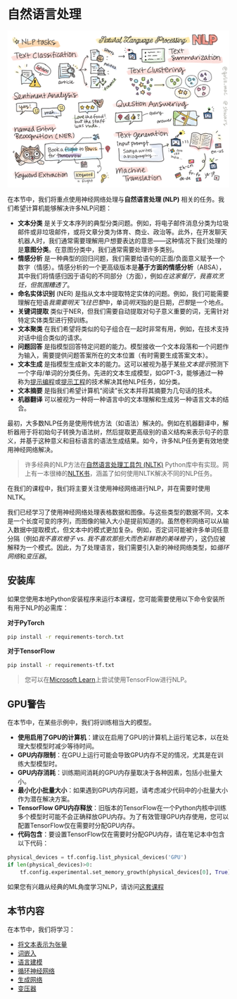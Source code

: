 # 自然语言处理

![NLP任务总结](../sketchnotes/ai-nlp.png)

在本节中，我们将重点使用神经网络处理与**自然语言处理 (NLP)** 相关的任务。我们希望计算机能够解决许多NLP问题：

* **文本分类** 是关于文本序列的典型分类问题。例如，将电子邮件消息分类为垃圾邮件或非垃圾邮件，或将文章分类为体育、商业、政治等。此外，在开发聊天机器人时，我们通常需要理解用户想要表达的意思——这种情况下我们处理的是**意图分类**。在意图分类中，我们通常需要处理许多类别。
* **情感分析** 是一种典型的回归问题，我们需要给语句的正面/负面意义赋予一个数字（情感）。情感分析的一个更高级版本是**基于方面的情感分析**（ABSA），其中我们将情感归因于语句的不同部分（方面），例如*在这家餐厅，我喜欢烹饪，但氛围糟透了*。
* **命名实体识别** (NER) 是指从文本中提取特定实体的问题。例如，我们可能需要理解在短语*我需要明天飞往巴黎*中，单词*明天*指的是日期，*巴黎*是一个地点。
* **关键词提取** 类似于NER，但我们需要自动提取对句子意义重要的词，无需针对特定实体类型进行预训练。
* **文本聚类** 在我们希望将类似的句子组合在一起时非常有用，例如，在技术支持对话中组合类似的请求。
* **问题回答** 是指模型回答特定问题的能力。模型接收一个文本段落和一个问题作为输入，需要提供问题答案所在的文本位置（有时需要生成答案文本）。
* **文本生成** 是指模型生成新文本的能力。这可以被视为基于某些*文本提示*预测下一个字母/单词的分类任务。先进的文本生成模型，如GPT-3，能够通过一种称为[提示编程](https://towardsdatascience.com/software-3-0-how-prompting-will-change-the-rules-of-the-game-a982fbfe1e0)或[提示工程](https://medium.com/swlh/openai-gpt-3-and-prompt-engineering-dcdc2c5fcd29)的技术解决其他NLP任务，如分类。
* **文本摘要** 是指我们希望计算机“阅读”长文本并将其摘要为几句话的技术。
* **机器翻译** 可以被视为一种将一种语言中的文本理解和生成另一种语言文本的结合。

最初，大多数NLP任务是使用传统方法（如语法）解决的。例如在机器翻译中，解析器用于将初始句子转换为语法树，然后提取更高级别的语义结构来表示句子的意义，并基于这种意义和目标语言的语法生成结果。如今，许多NLP任务更有效地使用神经网络解决。

> 许多经典的NLP方法在[自然语言处理工具包 (NLTK)](https://www.nltk.org) Python库中有实现。网上有一本很棒的[NLTK书](https://www.nltk.org/book/)，涵盖了如何使用NLTK解决不同的NLP任务。

在我们的课程中，我们将主要关注使用神经网络进行NLP，并在需要时使用NLTK。

我们已经学习了使用神经网络处理表格数据和图像。与这些类型的数据不同，文本是一个长度可变的序列，而图像的输入大小是提前知道的。虽然卷积网络可以从输入数据中提取模式，但文本中的模式更加复杂。例如，否定词可能被许多单词任意分隔（例如*我不喜欢橙子* vs. *我不喜欢那些大而色彩鲜艳的美味橙子*），这仍应被解释为一个模式。因此，为了处理语言，我们需要引入新的神经网络类型，如*循环网络*和*变压器*。

## 安装库

如果您使用本地Python安装程序来运行本课程，您可能需要使用以下命令安装所有用于NLP的必需库：

**对于PyTorch**
```bash
pip install -r requirements-torch.txt
```
**对于TensorFlow**
```bash
pip install -r requirements-tf.txt
```

> 您可以在[Microsoft Learn](https://docs.microsoft.com/learn/modules/intro-natural-language-processing-tensorflow/?WT.mc_id=academic-77998-cacaste)上尝试使用TensorFlow进行NLP。

## GPU警告

在本节中，在某些示例中，我们将训练相当大的模型。
* **使用启用了GPU的计算机**：建议在启用了GPU的计算机上运行笔记本，以在处理大型模型时减少等待时间。
* **GPU内存限制**：在GPU上运行可能会导致GPU内存不足的情况，尤其是在训练大型模型时。
* **GPU内存消耗**：训练期间消耗的GPU内存量取决于各种因素，包括小批量大小。
* **最小化小批量大小**：如果遇到GPU内存问题，请考虑减少代码中的小批量大小作为潜在解决方案。
* **TensorFlow GPU内存释放**：旧版本的TensorFlow在一个Python内核中训练多个模型时可能不会正确释放GPU内存。为了有效管理GPU内存使用，您可以配置TensorFlow仅在需要时分配GPU内存。
* **代码包含**：要设置TensorFlow仅在需要时分配GPU内存，请在笔记本中包含以下代码：

```python
physical_devices = tf.config.list_physical_devices('GPU') 
if len(physical_devices)>0:
    tf.config.experimental.set_memory_growth(physical_devices[0], True) 
```

如果您有兴趣从经典的ML角度学习NLP，请访问[这套课程](https://github.com/microsoft/ML-For-Beginners/tree/main/6-NLP)

## 本节内容
在本节中，我们将学习：

* [将文本表示为张量](13-TextRep/README.md)
* [词嵌入](14-Emdeddings/README.md)
* [语言建模](15-LanguageModeling/README.md)
* [循环神经网络](16-RNN/README.md)
* [生成网络](17-GenerativeNetworks/README.md)
* [变压器](18-Transformers/README.md)